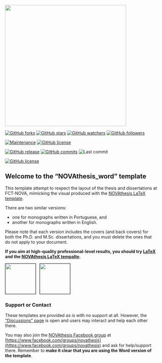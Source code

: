 <img src="https://joaomlourenco.github.io/novathesis_word/novathesis-word-logo-v5.svg" width="400"/>


[![GitHub forks](https://img.shields.io/github/forks/joaomlourenco/novathesis_word.svg?style=social&label=Fork)](https://github.com/joaomlourenco/novathesis_word)
[![GitHub stars](https://img.shields.io/github/stars/joaomlourenco/novathesis_word.svg?style=social&label=Star)](https://github.com/joaomlourenco/novathesis_word)
[![GitHub watchers](https://img.shields.io/github/watchers/joaomlourenco/novathesis_word.svg?style=social&label=Watch)](https://github.com/joaomlourenco/novathesis_word)
[![GitHub followers](https://img.shields.io/github/followers/joaomlourenco.svg?style=social&label=Follow)](https://github.com/joaomlourenco/novathesis_word)

[![Maintenance](https://img.shields.io/badge/Maintained%3F-no-red.svg)](https://github.com/joaomlourenco/novathesis_word/graphs/commit-activity)
[![GitHub license](https://img.shields.io/badge/License-LaTeX%20v1.3c-green.svg)](https://www.latex-project.org/lppl/lppl-1-3c)

[![GitHub release](https://img.shields.io/github/release/joaomlourenco/novathesis_word.svg)](https://github.com/joaomlourenco/novathesis_word/releases/)
[![GitHub commits](https://img.shields.io/github/commits-since/joaomlourenco/novathesis_word/2.0.0.svg)](https://github.com/joaomlourenco/novathesis_word/commit/)
![![Last commit](https://github.com/joaomlourenco/novathesis_word)](https://img.shields.io/github/last-commit/joaomlourenco/novathesis?color=blue)

[![GitHub license](https://img.shields.io/badge/SAY%20THANKS-€5-orange.svg)](https://www.paypal.com/donate/?hosted_button_id=8WA8FRVMB78W8)

## Welcome to the “NOVAthesis_word” template

This template attempt to respect the layout of the thesis and dissertations at FCT-NOVA, mimicking the visual produced with the [NOVAthesis LaTeX template](https://joaomlourenco.github.io/novathesis/).

There are two similar versions: 

* one for monographs written in Portuguese, and 
* another for monographs written in English.  

Please note that each version includes the covers (and back covers) for both the Ph.D. and M.Sc. dissertations, and you must delete the ones that do not apply to your document.

**If you aim at high-quality professional-level results, you should try [LaTeX](https://www.latex-project.org/) and the [NOVAthesis LaTeX tempalte](https://joaomlourenco.github.io/novathesis/).**

<img src="https://raw.githubusercontent.com/joaomlourenco/novathesis/gh-pages/NOVAthesisFiles/Images/Showcase/Covers/phd/cover-nova-fct-phd.svg" border="1" width="100"/>&nbsp;&nbsp;
<img src="https://raw.githubusercontent.com/joaomlourenco/novathesis/gh-pages/NOVAthesisFiles/Images/Showcase/Covers/msc/cover-nova-fct-msc.svg" border="1" width="100"/>


### Support or Contact

These templates are provided _as is_ with no support at all.  However, the [“Discussions” page](https://github.com/joaomlourenco/novathesis_word_word/discussions) is open and users may interact and help each other there.

You may also join the [NOVAthesis Facebook group](https://www.facebook.com/groups/novathesis) at [https://www.facebook.com/groups/novathesis](https://www.facebook.com/groups/novathesis) and ask for help/support there.  Remember to **make it clear that you are using the Word version of the template**.